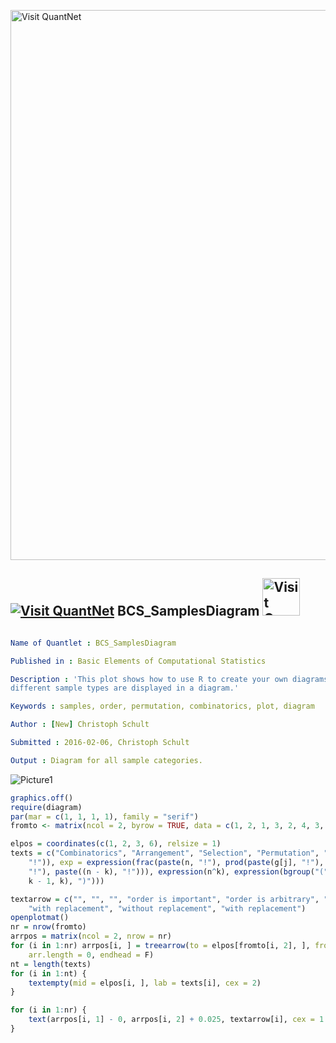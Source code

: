 
[<img src="https://github.com/QuantLet/Styleguide-and-FAQ/blob/master/pictures/banner.png" width="880" alt="Visit QuantNet">](http://quantlet.de/index.php?p=info)

## [<img src="https://github.com/QuantLet/Styleguide-and-Validation-procedure/blob/master/pictures/qloqo.png" alt="Visit QuantNet">](http://quantlet.de/) **BCS_SamplesDiagram** [<img src="https://github.com/QuantLet/Styleguide-and-Validation-procedure/blob/master/pictures/QN2.png" width="60" alt="Visit QuantNet 2.0">](http://quantlet.de/d3/ia)

```yaml

Name of Quantlet : BCS_SamplesDiagram

Published in : Basic Elements of Computational Statistics

Description : 'This plot shows how to use R to create your own diagrams. As an illustration the
different sample types are displayed in a diagram.'

Keywords : samples, order, permutation, combinatorics, plot, diagram

Author : [New] Christoph Schult

Submitted : 2016-02-06, Christoph Schult

Output : Diagram for all sample categories.

```

![Picture1](BCS_SamplesDiagram.png)


```r
graphics.off()
require(diagram)
par(mar = c(1, 1, 1, 1), family = "serif")
fromto <- matrix(ncol = 2, byrow = TRUE, data = c(1, 2, 1, 3, 2, 4, 3, 5, 3, 6, 4, 7, 4, 8, 5, 9, 5, 10, 6, 11, 6, 12))

elpos = coordinates(c(1, 2, 3, 6), relsize = 1)
texts = c("Combinatorics", "Arrangement", "Selection", "Permutation", "Variation", "Combination", expression(paste(n, 
    "!")), exp = expression(frac(paste(n, "!"), prod(paste(g[j], "!"), paste(j, "=", 1), r))), expression(frac(paste(n, 
    "!"), paste((n - k), "!"))), expression(n^k), expression(bgroup("(", atop(n, k), ")")), expression(bgroup("(", atop(n + 
    k - 1, k), ")")))

textarrow = c("", "", "", "order is important", "order is arbitrary", "different elements", " identical elements", "without replacement", 
    "with replacement", "without replacement", "with replacement")
openplotmat()
nr = nrow(fromto)
arrpos = matrix(ncol = 2, nrow = nr)
for (i in 1:nr) arrpos[i, ] = treearrow(to = elpos[fromto[i, 2], ], from = elpos[fromto[i, 1], ], lwd = 1, arr.pos = 0.1, 
    arr.length = 0, endhead = F)
nt = length(texts)
for (i in 1:nt) {
    textempty(mid = elpos[i, ], lab = texts[i], cex = 2)
}

for (i in 1:nr) {
    text(arrpos[i, 1] - 0, arrpos[i, 2] + 0.025, textarrow[i], cex = 1.5)
}
```
